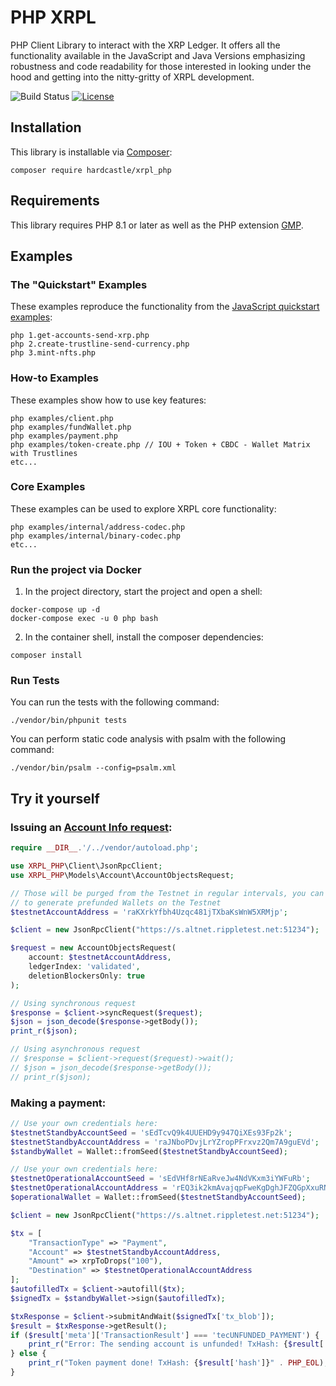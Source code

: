 # PHP XRPL

PHP Client Library to interact with the XRP Ledger. It offers all the functionality available in the JavaScript 
and Java Versions emphasizing robustness and code readability for those interested in looking under the 
hood and getting into the nitty-gritty of XRPL development.

![Build Status](https://github.com/shopware/shopware/workflows/PHPUnit/badge.svg)
[![License](https://img.shields.io/badge/license-ISC-blue.svg)](http://opensource.org/licenses/ISC)

## Installation

This library is installable via [Composer](https://getcomposer.org/):

`composer require hardcastle/xrpl_php`

## Requirements

This library requires PHP 8.1 or later as well as the PHP extension [GMP](http://php.net/manual/en/book.gmp.php).

## Examples 

### The "Quickstart" Examples

These examples reproduce the functionality from the [JavaScript quickstart examples](https://learn.xrpl.org/course/code-with-the-xrpl/):

```console
php 1.get-accounts-send-xrp.php
php 2.create-trustline-send-currency.php
php 3.mint-nfts.php
```

### How-to Examples

These examples show how to use key features:

```console
php examples/client.php
php examples/fundWallet.php
php examples/payment.php
php examples/token-create.php // IOU + Token + CBDC - Wallet Matrix with Trustlines
etc...
```

### Core Examples

These examples can be used to explore XRPL core functionality:

```console
php examples/internal/address-codec.php
php examples/internal/binary-codec.php
etc...
```

### Run the project via Docker

1. In the project directory, start the project and open a shell:

```console
docker-compose up -d
docker-compose exec -u 0 php bash
```

2. In the container shell, install the composer dependencies:

```console
composer install
```

### Run Tests

You can run the tests with the following command:

```console
./vendor/bin/phpunit tests
```

You can perform static code analysis with psalm with the following command:

```console
./vendor/bin/psalm --config=psalm.xml
```

## Try it yourself

### Issuing an [Account Info request](https://xrpl.org/account_info.html):

```php
require __DIR__.'/../vendor/autoload.php';

use XRPL_PHP\Client\JsonRpcClient;
use XRPL_PHP\Models\Account\AccountObjectsRequest;

// Those will be purged from the Testnet in regular intervals, you can use fundWallet()
// to generate prefunded Wallets on the Testnet
$testnetAccountAddress = 'raKXrkYfbh4Uzqc481jTXbaKsWnW5XRMjp';

$client = new JsonRpcClient("https://s.altnet.rippletest.net:51234");

$request = new AccountObjectsRequest(
    account: $testnetAccountAddress,
    ledgerIndex: 'validated',
    deletionBlockersOnly: true
);

// Using synchronous request
$response = $client->syncRequest($request);
$json = json_decode($response->getBody());
print_r($json);

// Using asynchronous request
// $response = $client->request($request)->wait();
// $json = json_decode($response->getBody());
// print_r($json);
```

### Making a payment:

```php
// Use your own credentials here:
$testnetStandbyAccountSeed = 'sEdTcvQ9k4UUEHD9y947QiXEs93Fp2k';
$testnetStandbyAccountAddress = 'raJNboPDvjLrYZropPFrxvz2Qm7A9guEVd';
$standbyWallet = Wallet::fromSeed($testnetStandbyAccountSeed);

// Use your own credentials here:
$testnetOperationalAccountSeed = 'sEdVHf8rNEaRveJw4NdVKxm3iYWFuRb';
$testnetOperationalAccountAddress = 'rEQ3ik2kmAvajqpFweKgDghJFZQGpXxuRN';
$operationalWallet = Wallet::fromSeed($testnetStandbyAccountSeed);

$client = new JsonRpcClient("https://s.altnet.rippletest.net:51234");

$tx = [
    "TransactionType" => "Payment",
    "Account" => $testnetStandbyAccountAddress,
    "Amount" => xrpToDrops("100"),
    "Destination" => $testnetOperationalAccountAddress
];
$autofilledTx = $client->autofill($tx);
$signedTx = $standbyWallet->sign($autofilledTx);

$txResponse = $client->submitAndWait($signedTx['tx_blob']);
$result = $txResponse->getResult();
if ($result['meta']['TransactionResult'] === 'tecUNFUNDED_PAYMENT') {
    print_r("Error: The sending account is unfunded! TxHash: {$result['hash']}" . PHP_EOL);
} else {
    print_r("Token payment done! TxHash: {$result['hash']}" . PHP_EOL);
}
```